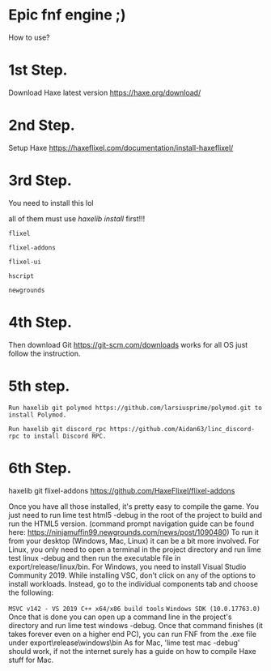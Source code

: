 # Epic fnf engine ;)

How to use?

# 1st Step. 
Download Haxe latest version https://haxe.org/download/

# 2nd Step. 
Setup Haxe https://haxeflixel.com/documentation/install-haxeflixel/

# 3rd Step.
You need to install this lol

all of them must use *haxelib install* first!!!

`flixel`

`flixel-addons`

`flixel-ui`

`hscript`

`newgrounds`

# 4th Step.

Then download Git https://git-scm.com/downloads works for all OS just follow the instruction.

# 5th step.

`Run haxelib git polymod https://github.com/larsiusprime/polymod.git to install Polymod.`

`Run haxelib git discord_rpc https://github.com/Aidan63/linc_discord-rpc to install Discord RPC.`

# 6th Step. 

haxelib git flixel-addons https://github.com/HaxeFlixel/flixel-addons

Once you have all those installed, it's pretty easy to compile the game. You just need to run lime test html5 -debug in the root of the project to build and run the HTML5 version. (command prompt navigation guide can be found here: https://ninjamuffin99.newgrounds.com/news/post/1090480) To run it from your desktop (Windows, Mac, Linux) it can be a bit more involved. For Linux, you only need to open a terminal in the project directory and run lime test linux -debug and then run the executable file in export/release/linux/bin. For Windows, you need to install Visual Studio Community 2019. While installing VSC, don't click on any of the options to install workloads. Instead, go to the individual components tab and choose the following:

`MSVC v142 - VS 2019 C++ x64/x86 build tools`
`Windows SDK (10.0.17763.0)`
Once that is done you can open up a command line in the project's directory and run lime test windows -debug. Once that command finishes (it takes forever even on a higher end PC), you can run FNF from the .exe file under export\release\windows\bin As for Mac, 'lime test mac -debug' should work, if not the internet surely has a guide on how to compile Haxe stuff for Mac.
